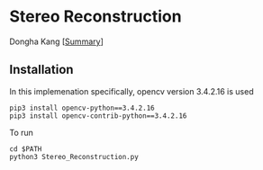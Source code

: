 # Stereo Reconstruction
Dongha Kang
[[Summary](https://drive.google.com/open?id=1MaQKEPTpxnrGbUZ7f6ffxRCDTDdMMpX5)]

## Installation
In this implemenation specifically, opencv version 3.4.2.16 is used
```
pip3 install opencv-python==3.4.2.16
pip3 install opencv-contrib-python==3.4.2.16
```
To run
```
cd $PATH
python3 Stereo_Reconstruction.py
```
